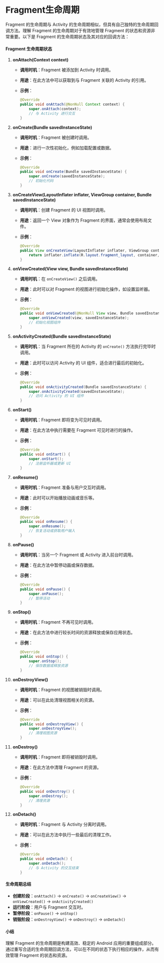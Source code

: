 # Fragment生命周期

Fragment 的生命周期与 Activity 的生命周期相似，但具有自己独特的生命周期回调方法。理解 Fragment 的生命周期对于有效地管理 Fragment 的状态和资源非常重要。以下是 Fragment 的生命周期状态及其对应的回调方法：

#### Fragment 生命周期状态

1. **onAttach(Context context)**
   * **调用时机**：Fragment 被添加到 Activity 时调用。
   * **用途**：在此方法中可以获取到与 Fragment 关联的 Activity 的引用。
   *   **示例**：

       ```java
       @Override
       public void onAttach(@NonNull Context context) {
           super.onAttach(context);
           // 与 Activity 进行交互
       }
       ```
2. **onCreate(Bundle savedInstanceState)**
   * **调用时机**：Fragment 被创建时调用。
   * **用途**：进行一次性初始化，例如加载配置或数据。
   *   **示例**：

       ```java
       @Override
       public void onCreate(Bundle savedInstanceState) {
           super.onCreate(savedInstanceState);
           // 初始化代码
       }
       ```
3. **onCreateView(LayoutInflater inflater, ViewGroup container, Bundle savedInstanceState)**
   * **调用时机**：创建 Fragment 的 UI 视图时调用。
   * **用途**：返回一个 View 对象作为 Fragment 的界面，通常会使用布局文件。
   *   **示例**：

       ```java
       @Override
       public View onCreateView(LayoutInflater inflater, ViewGroup container, Bundle savedInstanceState) {
           return inflater.inflate(R.layout.fragment_layout, container, false);
       }
       ```
4. **onViewCreated(View view, Bundle savedInstanceState)**
   * **调用时机**：在 `onCreateView()` 之后调用。
   * **用途**：此时可以对 Fragment 的视图进行初始化操作，如设置监听器。
   *   **示例**：

       ```java
       @Override
       public void onViewCreated(@NonNull View view, Bundle savedInstanceState) {
           super.onViewCreated(view, savedInstanceState);
           // 初始化视图组件
       }
       ```
5. **onActivityCreated(Bundle savedInstanceState)**
   * **调用时机**：当 Fragment 所在的 Activity 的 `onCreate()` 方法执行完毕时调用。
   * **用途**：此时可以访问 Activity 的 UI 组件，适合进行最后的初始化。
   *   **示例**：

       ```java
       @Override
       public void onActivityCreated(Bundle savedInstanceState) {
           super.onActivityCreated(savedInstanceState);
           // 访问 Activity 的 UI 组件
       }
       ```
6. **onStart()**
   * **调用时机**：Fragment 即将变为可见时调用。
   * **用途**：在此方法中执行需要在 Fragment 可见时进行的操作。
   *   **示例**：

       ```java
       @Override
       public void onStart() {
           super.onStart();
           // 注册监听器或更新 UI
       }
       ```
7. **onResume()**
   * **调用时机**：Fragment 准备与用户交互时调用。
   * **用途**：此时可以开始播放动画或音乐等。
   *   **示例**：

       ```java
       @Override
       public void onResume() {
           super.onResume();
           // 恢复活动或获取用户输入
       }
       ```
8. **onPause()**
   * **调用时机**：当另一个 Fragment 或 Activity 进入前台时调用。
   * **用途**：在此方法中暂停动画或保存数据。
   *   **示例**：

       ```java
       @Override
       public void onPause() {
           super.onPause();
           // 暂停活动
       }
       ```
9. **onStop()**
   * **调用时机**：Fragment 不再可见时调用。
   * **用途**：在此方法中进行较长时间的资源释放或保存应用状态。
   *   **示例**：

       ```java
       @Override
       public void onStop() {
           super.onStop();
           // 保存数据或释放资源
       }
       ```
10. **onDestroyView()**
    * **调用时机**：Fragment 的视图被销毁时调用。
    * **用途**：可以在此处清理视图相关的资源。
    *   **示例**：

        ```java
        @Override
        public void onDestroyView() {
            super.onDestroyView();
            // 清理视图资源
        }
        ```
11. **onDestroy()**
    * **调用时机**：Fragment 即将被销毁时调用。
    * **用途**：在此方法中清理 Fragment 的资源。
    *   **示例**：

        ```java
        @Override
        public void onDestroy() {
            super.onDestroy();
            // 清理资源
        }
        ```
12. **onDetach()**
    * **调用时机**：Fragment 与 Activity 分离时调用。
    * **用途**：可以在此方法中执行一些最后的清理工作。
    *   **示例**：

        ```java
        @Override
        public void onDetach() {
            super.onDetach();
            // 与 Activity 的交互结束
        }
        ```

#### 生命周期总结

* **创建阶段**：`onAttach()` → `onCreate()` → `onCreateView()` → `onViewCreated()` → `onActivityCreated()`
* **运行阶段**：用户与 Fragment 交互时。
* **暂停阶段**：`onPause()` → `onStop()`
* **销毁阶段**：`onDestroyView()` → `onDestroy()` → `onDetach()`

#### 小结

理解 Fragment 的生命周期是构建高效、稳定的 Android 应用的重要组成部分。通过重写合适的生命周期回调方法，可以在不同的状态下执行相应的操作，从而有效管理 Fragment 的状态和资源。
